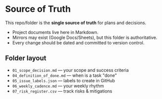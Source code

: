 # Source of Truth

This repo/folder is the **single source of truth** for plans and decisions.

- Project documents live here in Markdown.
- Mirrors may exist (Google Docs/Sheets), but this folder is authoritative.
- Every change should be dated and committed to version control.

## Folder layout
- `01_scope_decision.md` — your scope and success criteria
- `04_definition_of_done.md` — when is a task "done"
- `05_issue_labels.json` — labels to create in GitHub
- `06_weekly_cadence.md` — your weekly rhythm
- `07_risk_register.csv` — track risks & mitigations
